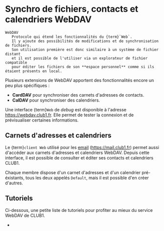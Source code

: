 Synchro de fichiers, contacts et calendriers WebDAV
===================================================

```{glossary}
WebDAV
   Protocole qui étend les fonctionnalités du {term}`Web`.
   Il y ajoute des possibilités de modifications et de synchronisation de fichiers.
   Son utilisation première est donc similaire à un système de fichier distant
   et il est possible de l'utiliser via un explorateur de fichier compatible
   pour éditer les fichiers de son **espace personnel** comme si ils étaient présents en local.
```

Plusieurs extensions de WebDAV apportent des fonctionnalités encore un peu plus
spécifiques :

- **CardDAV** pour synchroniser des carnets d'adresses de contacts.
- **CalDAV** pour synchroniser des calendriers.

Une interface {term}`Web` de _debug_ est disponible à l'adresse <https://webdav.club1.fr>.
Elle permet de tester la connexion et de prévisualiser certaines informations.

Carnets d'adresses et calendriers
----------------------------------

Le {term}`client Web` utilisé pour les [email](email.md) (<https://mail.club1.fr>)
permet aussi d'accéder aux carnets d'adresses et calendriers WebDAV.
Depuis cette interface, il est possible de consulter et éditer ses contacts et calendriers CLUB1.

Chaque membre dispose d'un carnet d'adresses et d'un calendrier pré-éxistants,
tous les deux appelés `Default`, mais il est possible d'en créer d'autres.


Tutoriels
---------

Ci-dessous, une petite liste de tutoriels pour profiter au mieux du service WebDAV de CLUB1.

- [](/tutos/webdav-android.md)
